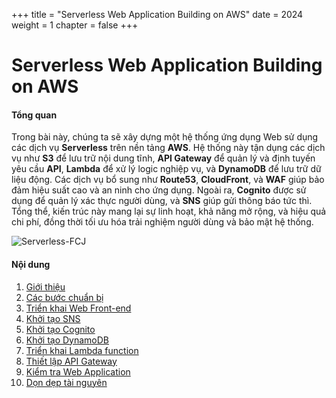 +++
title = "Serverless Web Application Building on AWS"
date = 2024
weight = 1
chapter = false
+++

# Serverless Web Application Building on AWS

#### Tổng quan

Trong bài này, chúng ta sẽ xây dựng một hệ thống ứng dụng Web sử dụng các dịch vụ **Serverless** trên nền tảng **AWS**. Hệ thống này tận dụng các dịch vụ như **S3** để lưu trữ nội dung tĩnh, **API Gateway** để quản lý và định tuyến yêu cầu **API**, **Lambda** để xử lý logic nghiệp vụ, và **DynamoDB** để lưu trữ dữ liệu động. Các dịch vụ bổ sung như **Route53**, **CloudFront**, và **WAF** giúp bảo đảm hiệu suất cao và an ninh cho ứng dụng. Ngoài ra, **Cognito** được sử dụng để quản lý xác thực người dùng, và **SNS** giúp gửi thông báo tức thì. Tổng thể, kiến trúc này mang lại sự linh hoạt, khả năng mở rộng, và hiệu quả chi phí, đồng thời tối ưu hóa trải nghiệm người dùng và bảo mật hệ thống.

![Serverless-FCJ](/images/1/Serverles.png?width=90pc)

#### Nội dung

1. [Giới thiệu](1-introduction)
2. [Các bước chuẩn bị](2-preparation)
3. [Triển khai Web Front-end](3-deployment-frontend)
4. [Khởi tạo SNS](4-sns)
5. [Khởi tạo Cognito](5-cognito)
6. [Khởi tạo DynamoDB](6-dynamodb)
7. [Triển khai Lambda function](7-lambda-function)
8. [Thiết lập API Gateway](8-api-gateway)
9. [Kiểm tra Web Application](9-test-webapp)
10. [Dọn dẹp tài nguyên](10-clean-resource)
